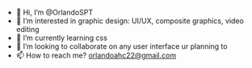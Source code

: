 - 👋 Hi, I’m @OrlandoSPT
- 👀 I’m interested in graphic design: UI/UX, composite graphics, video editing
- 🌱 I’m currently learning css
- 💞️ I’m looking to collaborate on any user interface ur planning to
- 📫 How to reach me? orlandoahc22@gmail.com

<!---
OrlandoSPT/OrlandoSPT is a ✨ special ✨ repository because its `README.md` (this file) appears on your GitHub profile.
You can click the Preview link to take a look at your changes.
--->
